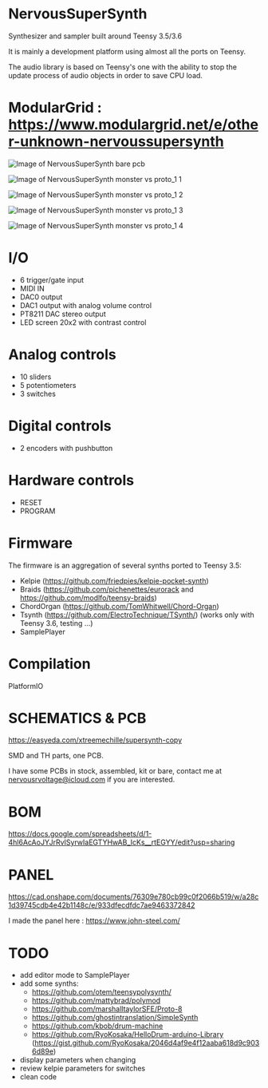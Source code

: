# NervousSuperSynth
Synthesizer and sampler built around Teensy 3.5/3.6

It is mainly a development platform using almost all the ports on Teensy.

The audio library is based on Teensy's one with the ability to stop the update process
of audio objects in order to save CPU load.

# ModularGrid : https://www.modulargrid.net/e/other-unknown-nervoussupersynth

![Image of NervousSuperSynth bare pcb](https://github.com/nervousapps/NervousSuperSynth/raw/proto_1/images/bare_pcb.png)

![Image of NervousSuperSynth monster vs proto_1 1](https://github.com/nervousapps/NervousSuperSynth/blob/proto_1/images/monstervsproto1_1.png)

![Image of NervousSuperSynth monster vs proto_1 2](https://github.com/nervousapps/NervousSuperSynth/blob/proto_1/images/monstervsproto1_2.png)

![Image of NervousSuperSynth monster vs proto_1 3](https://github.com/nervousapps/NervousSuperSynth/blob/proto_1/images/monstervsproto1_3.png)

![Image of NervousSuperSynth monster vs proto_1 4](https://github.com/nervousapps/NervousSuperSynth/blob/proto_1/images/monstervsproto1_4.png)

# I/O
- 6 trigger/gate input
- MIDI IN
- DAC0 output
- DAC1 output with analog volume control
- PT8211 DAC stereo output
- LED screen 20x2 with contrast control

# Analog controls
- 10 sliders
- 5 potentiometers
- 3 switches

# Digital controls
- 2 encoders with pushbutton

# Hardware controls
- RESET
- PROGRAM

# Firmware
The firmware is an aggregation of several synths ported to Teensy 3.5:
- Kelpie (https://github.com/friedpies/kelpie-pocket-synth)
- Braids (https://github.com/pichenettes/eurorack and https://github.com/modlfo/teensy-braids)
- ChordOrgan (https://github.com/TomWhitwell/Chord-Organ)
- Tsynth (https://github.com/ElectroTechnique/TSynth/) (works only with Teensy 3.6, testing ...)
- SamplePlayer

# Compilation
PlatformIO

# SCHEMATICS & PCB
https://easyeda.com/xtreemechille/supersynth-copy

SMD and TH parts, one PCB.

I have some PCBs in stock, assembled, kit or bare, contact me at nervousrvoltage@icloud.com if you are interested.

# BOM
https://docs.google.com/spreadsheets/d/1-4hl6AcAoJYJrRvISyrwIaEGTYHwAB_IcKs__rtEGYY/edit?usp=sharing

# PANEL
https://cad.onshape.com/documents/76309e780cb99c0f2066b519/w/a28c1d39745cdb4e42b1148c/e/933dfecdfdc7ae9463372842

I made the panel here : https://www.john-steel.com/

# TODO
- add editor mode to SamplePlayer
- add some synths:
    - https://github.com/otem/teensypolysynth/
    - https://github.com/mattybrad/polymod
    - https://github.com/marshalltaylorSFE/Proto-8
    - https://github.com/ghostintranslation/SimpleSynth
    - https://github.com/kbob/drum-machine
    - https://github.com/RyoKosaka/HelloDrum-arduino-Library (https://gist.github.com/RyoKosaka/2046d4af9e4f12aaba618d9c9036d89e)
- display parameters when changing
- review kelpie parameters for switches
- clean code
